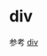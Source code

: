 # div

参考 [div](https://developer.harmonyos.com/cn/docs/documentation/doc-references/lite-wearable-container-div-0000001060514864)